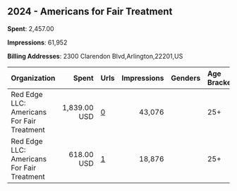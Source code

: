 ## 2024 - Americans for Fair Treatment 
**Spent**: 2,457.00

**Impressions**: 61,952

**Billing Addresses**: 2300 Clarendon Blvd,Arlington,22201,US

|Organization|Spent|Urls|Impressions|Genders|Age Brackets|Country Codes|
|:---|---:|:---|---:|:---|:---|:---|
|Red Edge LLC: Americans For Fair Treatment|1,839.00 USD|[0](https://www.snap.com/political-ads/asset/9f9d81ab4ea3078ff862ba5a9f4566c6bd54fe742876cf94b6933fb7f02adfaf?mediaType=mp4)|43,076||25+|united states|
|Red Edge LLC: Americans For Fair Treatment|618.00 USD|[1](https://www.snap.com/political-ads/asset/a9aac575054488785109e0c6a0baffcf21b9cde0287d772ea4337bf2ac6c9306?mediaType=mp4)|18,876||25+|united states|
